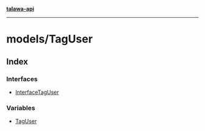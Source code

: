 [**talawa-api**](../../README.md)

***

# models/TagUser

## Index

### Interfaces

- [InterfaceTagUser](interfaces/InterfaceTagUser.md)

### Variables

- [TagUser](variables/TagUser.md)
